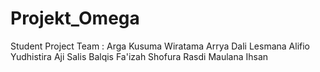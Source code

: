 # Projekt_Omega
Student Project
Team :
Arga Kusuma Wiratama
Arrya Dali Lesmana
Alifio Yudhistira Aji Salis
Balqis Fa'izah Shofura Rasdi
Maulana Ihsan
